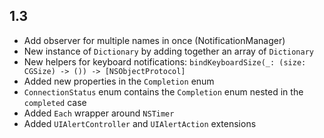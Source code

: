 ## 1.3

* Add observer for multiple names in once (NotificationManager)
* New instance of `Dictionary` by adding together an array of `Dictionary`
* New helpers for keyboard notifications: `bindKeyboardSize(_: (size: CGSize) -> ()) -> [NSObjectProtocol]`
* Added new properties in the `Completion` enum
* `ConnectionStatus` enum contains the `Completion` enum nested in the `completed` case
* Added `Each` wrapper around `NSTimer`
* Added `UIAlertController` and `UIAlertAction` extensions